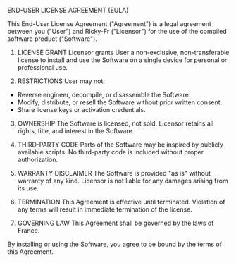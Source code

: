 END-USER LICENSE AGREEMENT (EULA)

This End-User License Agreement ("Agreement") is a legal agreement between you ("User") and Ricky-Fr ("Licensor") for the use of the compiled software product ("Software").

1. LICENSE GRANT
Licensor grants User a non-exclusive, non-transferable license to install and use the Software on a single device for personal or professional use.

2. RESTRICTIONS
User may not:
- Reverse engineer, decompile, or disassemble the Software.
- Modify, distribute, or resell the Software without prior written consent.
- Share license keys or activation credentials.

3. OWNERSHIP
The Software is licensed, not sold. Licensor retains all rights, title, and interest in the Software.

4. THIRD-PARTY CODE
Parts of the Software may be inspired by publicly available scripts. No third-party code is included without proper authorization.

5. WARRANTY DISCLAIMER
The Software is provided "as is" without warranty of any kind. Licensor is not liable for any damages arising from its use.

6. TERMINATION
This Agreement is effective until terminated. Violation of any terms will result in immediate termination of the license.

7. GOVERNING LAW
This Agreement shall be governed by the laws of France.

By installing or using the Software, you agree to be bound by the terms of this Agreement.

